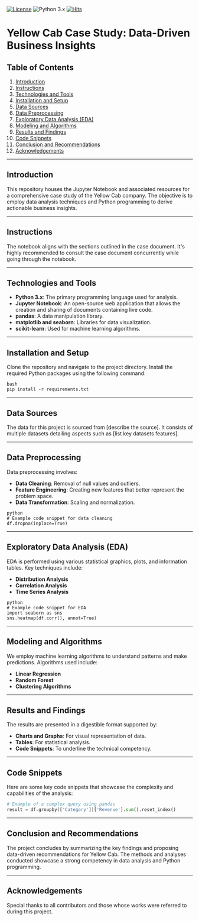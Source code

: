 [![License](https://img.shields.io/badge/License-MIT-red.svg)](https://github.com/zhangqi0210/Yellow_Cab/blob/main/LICENSE)
![Python 3.x](https://img.shields.io/badge/python-3.x-blue.svg)
[![Hits](https://hits.seeyoufarm.com/api/count/incr/badge.svg?url=https%3A%2F%2Fgithub.com%2Fzhangqi0210%2FYellow_Cab&count_bg=%2379C83D&title_bg=%23555555&icon=&icon_color=%23E7E7E7&title=hits&edge_flat=false)](https://hits.seeyoufarm.com)
# Yellow Cab Case Study: Data-Driven Business Insights

## Table of Contents

1. [Introduction](#introduction)
2. [Instructions](#instructions)
3. [Technologies and Tools](#technologies-and-tools)
4. [Installation and Setup](#installation-and-setup)
5. [Data Sources](#data-sources)
6. [Data Preprocessing](#data-preprocessing)
7. [Exploratory Data Analysis (EDA)](#exploratory-data-analysis)
8. [Modeling and Algorithms](#modeling-and-algorithms)
9. [Results and Findings](#results-and-findings)
10. [Code Snippets](#code-snippets)
11. [Conclusion and Recommendations](#conclusion-and-recommendations)
12. [Acknowledgements](#acknowledgements)

---

## Introduction

This repository houses the Jupyter Notebook and associated resources for a comprehensive case study of the Yellow Cab company. The objective is to employ data analysis techniques and Python programming to derive actionable business insights.

---

## Instructions

The notebook aligns with the sections outlined in the case document. It's highly recommended to consult the case document concurrently while going through the notebook.

---

## Technologies and Tools

- **Python 3.x**: The primary programming language used for analysis.
- **Jupyter Notebook**: An open-source web application that allows the creation and sharing of documents containing live code.
- **pandas**: A data manipulation library.
- **matplotlib and seaborn**: Libraries for data visualization.
- **scikit-learn**: Used for machine learning algorithms.

---

## Installation and Setup

Clone the repository and navigate to the project directory. Install the required Python packages using the following command:

```
bash
pip install -r requirements.txt
```

---

## Data Sources

The data for this project is sourced from [describe the source]. It consists of multiple datasets detailing aspects such as [list key datasets features].

---

## Data Preprocessing

Data preprocessing involves:

- **Data Cleaning**: Removal of null values and outliers.
- **Feature Engineering**: Creating new features that better represent the problem space.
- **Data Transformation**: Scaling and normalization.

```
python
# Example code snippet for data cleaning
df.dropna(inplace=True)
```

---

## Exploratory Data Analysis (EDA)

EDA is performed using various statistical graphics, plots, and information tables. Key techniques include:

- **Distribution Analysis**
- **Correlation Analysis**
- **Time Series Analysis**

```
python
# Example code snippet for EDA
import seaborn as sns
sns.heatmap(df.corr(), annot=True)
```

---

## Modeling and Algorithms

We employ machine learning algorithms to understand patterns and make predictions. Algorithms used include:

- **Linear Regression**
- **Random Forest**
- **Clustering Algorithms**

---

## Results and Findings

The results are presented in a digestible format supported by:

- **Charts and Graphs**: For visual representation of data.
- **Tables**: For statistical analysis.
- **Code Snippets**: To underline the technical competency.

---

## Code Snippets

Here are some key code snippets that showcase the complexity and capabilities of the analysis:

```python
# Example of a complex query using pandas
result = df.groupby(['Category'])['Revenue'].sum().reset_index()
```

---

## Conclusion and Recommendations

The project concludes by summarizing the key findings and proposing data-driven recommendations for Yellow Cab. The methods and analyses conducted showcase a strong competency in data analysis and Python programming.

---

## Acknowledgements

Special thanks to all contributors and those whose works were referred to during this project.
